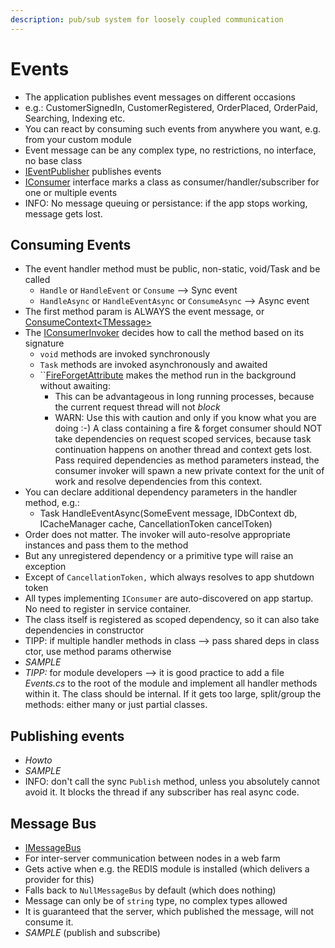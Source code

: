```yaml
---
description: pub/sub system for loosely coupled communication
---
```


# Events

* The application publishes event messages on different occasions
* e.g.: CustomerSignedIn, CustomerRegistered, OrderPlaced, OrderPaid, Searching, Indexing etc.
* You can react by consuming such events from anywhere you want, e.g. from your custom module
* Event message can be any complex type, no restrictions, no interface, no base class
* [IEventPublisher](https://github.com/smartstore/Smartstore/blob/main/src/Smartstore/Events/IEventPublisher.cs) publishes events
* [IConsumer](https://github.com/smartstore/Smartstore/blob/main/src/Smartstore/Events/IConsumer.cs) interface marks a class as consumer/handler/subscriber for one or multiple events
* INFO: No message queuing or persistance: if the app stops working, message gets lost.

## Consuming Events

* The event handler method must be public, non-static, void/Task and be called
  * `Handle` or `HandleEvent` or `Consume` --> Sync event
  * `HandleAsync` or `HandleEventAsync` or `ConsumeAsync` --> Async event
* The first method param is ALWAYS the event message, or [ConsumeContext\<TMessage>](https://github.com/smartstore/Smartstore/blob/main/src/Smartstore/Events/ConsumeContext.cs)
* The [IConsumerInvoker](https://github.com/smartstore/Smartstore/blob/main/src/Smartstore/Events/IConsumerInvoker.cs) decides how to call the method based on its signature
  * `void` methods are invoked synchronously
  * `Task` methods are invoked asynchronously and awaited
  * ``[FireForgetAttribute](https://github.com/smartstore/Smartstore/blob/main/src/Smartstore/Events/FireForgetAttribute.cs) makes the method run in the background without awaiting:
    * This can be advantageous in long running processes, because the current request thread will not _block_
    * WARN: Use this with caution and only if you know what you are doing :-) A class containing a fire & forget consumer should NOT take dependencies on request scoped services, because task continuation happens on another thread and context gets lost. Pass required dependencies as method parameters instead, the consumer invoker will spawn a new private context for the unit of work and resolve dependencies from this context.
* You can declare additional dependency parameters in the handler method, e.g.:
  * Task HandleEventAsync(SomeEvent message, IDbContext db, ICacheManager cache, CancellationToken cancelToken)
* Order does not matter. The invoker will auto-resolve appropriate instances and pass them to the method
* But any unregistered dependency or a primitive type will raise an exception
* Except of `CancellationToken,` which always resolves to app shutdown token
* All types implementing `IConsumer` are auto-discovered on app startup. No need to register in service container.
* The class itself is registered as scoped dependency, so it can also take dependencies in constructor
* TIPP: if multiple handler methods in class --> pass shared deps in class ctor, use method params otherwise
* _SAMPLE_
* _TIPP:_ for module developers --> it is good practice to add a file _Events.cs_ to the root of the module and implement all handler methods within it. The class should be internal. If it gets too large, split/group the methods: either many or just partial classes.

## Publishing events

* _Howto_
* _SAMPLE_
* INFO: don't call the sync `Publish` method, unless you absolutely cannot avoid it. It blocks the thread if any subscriber has real async code.

## Message Bus

* [IMessageBus](https://github.com/smartstore/Smartstore/blob/main/src/Smartstore/Events/IMessageBus.cs)
* For inter-server communication between nodes in a web farm
* Gets active when e.g. the REDIS module is installed (which delivers a provider for this)
* Falls back to `NullMessageBus` by default (which does nothing)
* Message can only be of `string` type, no complex types allowed
* It is guaranteed that the server, which published the message, will not consume it.
* _SAMPLE_ (publish and subscribe)
